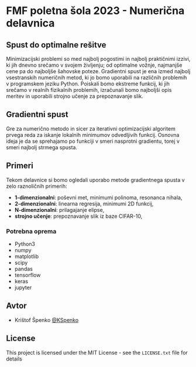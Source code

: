 # FMF poletna šola 2023 - Numerična delavnica

## Spust do optimalne rešitve

Minimizacijski problemi so med najbolj pogostimi in najbolj praktičnimi izzivi, ki jih dnevno srečamo v svojem življenju; od optimalne vožnje, najmanjše cene pa do najboljše šahovske poteze. Gradientni spust je ena izmed najbolj vsestranskih numeričnih metod, ki jo bomo uporabili na različnih problemih v programskem jeziku Python. Poiskali bomo ekstreme funkcij, ki jih srečamo v realnih fizikalnih problemih, izračunali bomo najboljši opis meritev in uporabili strojno učenje za prepoznavanje slik.

## Gradientni spust

Gre za numerično metodo in sicer za iterativni optimizacijski algoritem prvega reda za iskanje lokalnih minimumov odvedljivih funkcij. Osnovna ideja je da se sprehajamo po funkciji v smeri nasprotni gradientu, torej v smeri najbolj strmega spusta.

## Primeri

Tekom delavnice si bomo ogledali uporabo metode gradientnega spusta v zelo raznoličnih primerih:

* **1-dimenzionalni**: poševni met, minimumi polinoma, resonanca nihala,
* **2-dimenzionalni**: linearna regresija, minimumi 2D funkcij,
* **N-dimenzionalni**: prilagajanje elipse,
* **strojno učenje**: prepoznavanje slik iz baze CIFAR-10,

### Potrebna oprema

* Python3
* numpy
* matplotlib
* scipy
* pandas
* tensorflow
* keras
* jupyter

## Avtor

* Krištof Špenko [@KSpenko](https://twitter.com/KSpenko)

## License

This project is licensed under the MIT License - see the `LICENSE.txt` file for details
